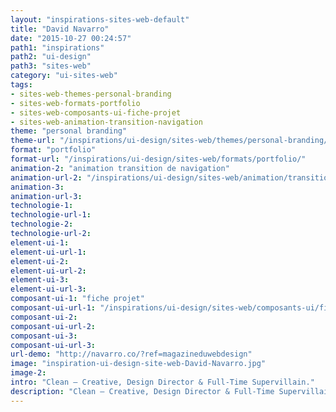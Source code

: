 ```yaml
---
layout: "inspirations-sites-web-default"
title: "David Navarro"
date: "2015-10-27 00:24:57"
path1: "inspirations"
path2: "ui-design"
path3: "sites-web"
category: "ui-sites-web"
tags:
- sites-web-themes-personal-branding
- sites-web-formats-portfolio
- sites-web-composants-ui-fiche-projet
- sites-web-animation-transition-navigation
theme: "personal branding"
theme-url: "/inspirations/ui-design/sites-web/themes/personal-branding/"
format: "portfolio"
format-url: "/inspirations/ui-design/sites-web/formats/portfolio/"
animation-2: "animation transition de navigation"
animation-url-2: "/inspirations/ui-design/sites-web/animation/transition-navigation/"
animation-3:
animation-url-3:
technologie-1:
technologie-url-1:
technologie-2:
technologie-url-2:
element-ui-1:
element-ui-url-1:
element-ui-2:
element-ui-url-2:
element-ui-3:
element-ui-url-3:
composant-ui-1: "fiche projet"
composant-ui-url-1: "/inspirations/ui-design/sites-web/composants-ui/fiche-projet/"
composant-ui-2:
composant-ui-url-2:
composant-ui-3:
composant-ui-url-3:
url-demo: "http://navarro.co/?ref=magazineduwebdesign"
image: "inspiration-ui-design-site-web-David-Navarro.jpg"
image-2:
intro: "Clean – Creative, Design Director & Full-Time Supervillain."
description: "Clean – Creative, Design Director & Full-Time Supervillain."
---
```

